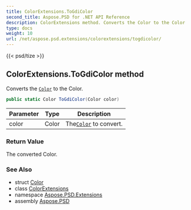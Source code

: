 ```yaml
---
title: ColorExtensions.ToGdiColor
second_title: Aspose.PSD for .NET API Reference
description: ColorExtensions method. Converts the Color to the Color
type: docs
weight: 10
url: /net/aspose.psd.extensions/colorextensions/togdicolor/
---
```

{{< psd/tize >}}
## ColorExtensions.ToGdiColor method

Converts the [`Color`](../../../aspose.psd/color/) to the Color.

```csharp
public static Color ToGdiColor(Color color)
```

| Parameter | Type | Description |
| --- | --- | --- |
| color | Color | The[`Color`](../../../aspose.psd/color/) to convert. |

### Return Value

The converted Color.

### See Also

* struct [Color](../../../aspose.psd/color/)
* class [ColorExtensions](../)
* namespace [Aspose.PSD.Extensions](../../colorextensions/)
* assembly [Aspose.PSD](../../../)



